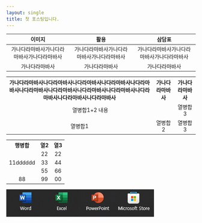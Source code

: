 ```yaml
---
layout: single
title: 첫 포스팅입니다.
---
```


| 이미지 | 활용 | 삼담표 |
| :-: | :-: | :-: |
| 가나다라마바사가나다라마바사가나다라마바사 | 가나다라마바사가나다라마바사가나다라마바사 | 가나다라마바사가나다라마바사가나다라마바사 |
| 가나다라마바사 | 가나다라마바사 | 가나다라마바사 |

<table style="text-align: center; vertical-align: middle;">
  <tr>
    <th>가나다라마바사나다라마바사나다라마바사나다라마바사나다라마바사나다라마바사나다라마바사나다라마바사나다라마바사나다라마바사나다라마바사나다라마바사</th>
    <th>가나다라마바사</th>
    <th>가나다라마바사</th>
  </tr>
  <tr>
    <td colspan="2">열병합1+2 내용</td>
    <td>열병합3</td>
  </tr>
  <tr>
    <td>열병합1</td>
    <td>열병합2</td>
    <td>열병합3</td>
  </tr>
</table>

<table style="text-align: center; vertical-align: middle;">
  <tr>
    <th>행병합</th>
    <th>열2</th>
    <th>열3</th>
  </tr>
  <tr>
    <td rowspan="3">11dddddd</td>
    <td>22</td>
    <td>22</td>
  </tr>
  <tr>
    <td>33</td>
    <td>44</td>
  </tr>
  <tr>
    <td>55</td>
    <td>66</td>
  </tr>
  <tr>
    <td>88</td>
    <td>99</td>
    <td>00</td>
  </tr>
</table>

![샘플이미지](/assets/2023-11-10-test.png)